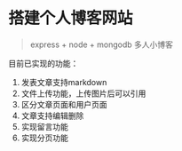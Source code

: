 # 搭建个人博客网站
> express + node + mongodb 多人小博客


目前已实现的功能：
1. 发表文章支持markdown
2. 文件上传功能，上传图片后可以引用
3. 区分文章页面和用户页面
4. 文章支持编辑删除
5. 实现留言功能
6. 实现分页功能
